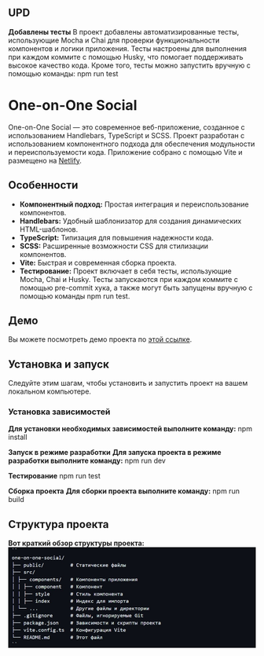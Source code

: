 ## UPD

**Добавлены тесты**
В проект добавлены автоматизированные тесты, использующие Mocha и Chai для проверки функциональности компонентов и логики приложения.
Тесты настроены для выполнения при каждом коммите с помощью Husky, что помогает поддерживать высокое качество кода.
Кроме того, тесты можно запустить вручную с помощью команды:
npm run test

# One-on-One Social

One-on-One Social — это современное веб-приложение, созданное с использованием Handlebars, TypeScript и SCSS. Проект разработан с использованием компонентного подхода для обеспечения модульности и переиспользуемости кода. Приложение собрано с помощью Vite и размещено на [Netlify](https://one-on-one-social.netlify.app/).

## Особенности

- **Компонентный подход:** Простая интеграция и переиспользование компонентов.
- **Handlebars:** Удобный шаблонизатор для создания динамических HTML-шаблонов.
- **TypeScript:** Типизация для повышения надежности кода.
- **SCSS:** Расширенные возможности CSS для стилизации компонентов.
- **Vite:** Быстрая и современная сборка проекта.
- **Тестирование:** Проект включает в себя тесты, использующие Mocha, Chai и Husky. Тесты запускаются при каждом коммите с помощью pre-commit хука, а также могут быть запущены вручную с помощью команды npm run test.

## Демо

Вы можете посмотреть демо проекта по [этой ссылке](https://one-on-one-social.netlify.app/).

## Установка и запуск

Следуйте этим шагам, чтобы установить и запустить проект на вашем локальном компьютере.

### Установка зависимостей

**Для установки необходимых зависимостей выполните команду:**
npm install

**Запуск в режиме разработки**
**Для запуска проекта в режиме разработки выполните команду:**
npm run dev

**Тестирование**
npm run test

**Сборка проекта**
**Для сборки проекта выполните команду:**
npm run build

## Структура проекта

**Вот краткий обзор структуры проекта:**
![Структура](https://github.com/DoneAlejandro/yandex-praktikum/blob/sprint_1/src/assets/img/project.jpg?raw=true)
